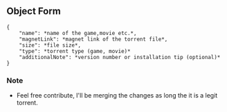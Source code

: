 ## Object Form

    {
        "name": *name of the game,movie etc.*,
        "magnetLink": *magnet link of the torrent file*,
        "size": *file size*,
        "type": *torrent type (game, movie)*
        "additionalNote": *version number or installation tip (optional)*
    }

### Note

- Feel free contribute, I'll be merging the changes as long the it is a legit torrent.
